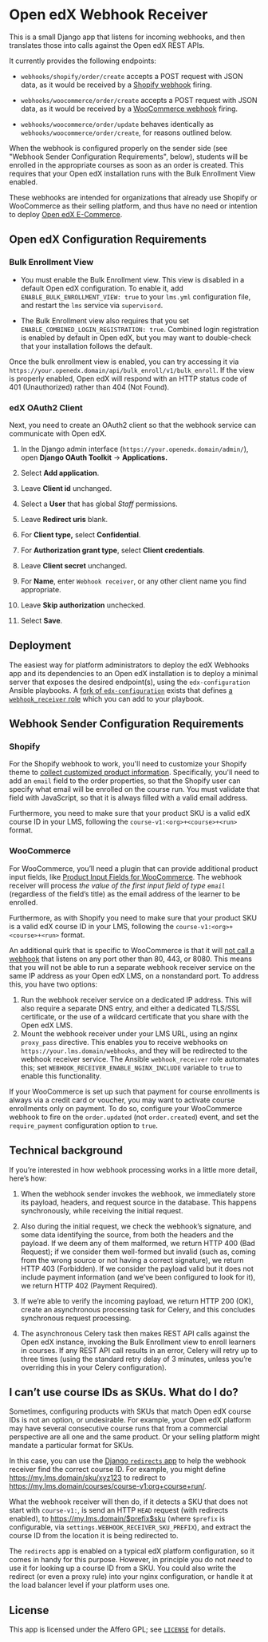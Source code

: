 # Open edX Webhook Receiver

This is a small Django app that listens for incoming webhooks, and
then translates those into calls against the Open edX REST APIs.

It currently provides the following endpoints:

* `webhooks/shopify/order/create` accepts a POST request with JSON
  data, as it would be received by a [Shopify
  webhook](https://help.shopify.com/en/manual/orders/notifications/webhooks)
  firing.

* `webhooks/woocommerce/order/create` accepts a POST request with JSON
  data, as it would be received by a [WooCommerce
  webhook](https://docs.woocommerce.com/document/webhooks/) firing.

* `webhooks/woocommerce/order/update` behaves identically as
  `webhooks/woocommerce/order/create`, for reasons outlined below.

When the webhook is configured properly on the sender side (see
"Webhook Sender Configuration Requirements", below), students will be
enrolled in the appropriate courses as soon as an order is
created. This requires that your Open edX installation runs with the
Bulk Enrollment View enabled.

These webhooks are intended for organizations that already use Shopify
or WooCommerce as their selling platform, and thus have no need or
intention to deploy [Open edX
E-Commerce](https://edx.readthedocs.io/projects/edx-installing-configuring-and-running/en/latest/ecommerce/).


## Open edX Configuration Requirements

### Bulk Enrollment View

* You must enable the Bulk Enrollment view. This view is disabled in a
  default Open edX configuration. To enable it, add
  `ENABLE_BULK_ENROLLMENT_VIEW: true` to your `lms.yml` configuration
  file, and restart the `lms` service via `supervisord`.

* The Bulk Enrollment view also requires that you set
  `ENABLE_COMBINED_LOGIN_REGISTRATION: true`. Combined login
  registration is enabled by default in Open edX, but you may want to
  double-check that your installation follows the default.

Once the bulk enrollment view is enabled, you can try accessing it via
`https://your.openedx.domain/api/bulk_enroll/v1/bulk_enroll`. If the
view is properly enabled, Open edX will respond with an HTTP status
code of 401 (Unauthorized) rather than 404 (Not Found).

### edX OAuth2 Client

Next, you need to create an OAuth2 client so that the webhook
service can communicate with Open edX.

1. In the Django admin interface
   (`https://your.openedx.domain/admin/`), open **Django OAuth
   Toolkit** → **Applications.**

2. Select **Add application**.

3. Leave **Client id** unchanged.

4. Select a **User** that has global _Staff_ permissions.

5. Leave **Redirect uris** blank.

6. For **Client type,** select **Confidential**.

7. For **Authorization grant type**, select **Client credentials**.

8. Leave **Client secret** unchanged.

9. For **Name**, enter `Webhook receiver`, or any other client
   name you find appropriate.

10. Leave **Skip authorization** unchecked.

11. Select **Save**.


## Deployment

The easiest way for platform administrators to deploy the edX Webhooks
app and its dependencies to an Open edX installation is to deploy a
minimal server that exposes the desired endpoint(s), using the
`edx-configuration` Ansible playbooks. A [fork of
`edx-configuration`](https://github.com/hastexo/edx-configuration/tree/hastexo/juniper/webhook-receiver)
exists that defines [a `webhook_receiver`
role](https://github.com/hastexo/edx-configuration/tree/hastexo/juniper/webhook-receiver/playbooks/roles/webhook_receiver)
which you can add to your playbook.


## Webhook Sender Configuration Requirements


### Shopify

For the Shopify webhook to work, you'll need to customize your Shopify
theme to [collect customized product
information](https://help.shopify.com/themes/customization/products/get-customization-information-for-products).
Specifically, you'll need to add an `email` field to the order
properties, so that the Shopify user can specify what email will be
enrolled on the course run.  You must validate that field with
JavaScript, so that it is always filled with a valid email address.

Furthermore, you need to make sure that your product SKU is a valid edX course
ID in your LMS, following the `course-v1:<org>+<course>+<run>` format.


### WooCommerce

For WooCommerce, you’ll need a plugin that can provide additional
product input fields, like [Product Input Fields for
WooCommerce](https://wordpress.org/plugins/product-input-fields-for-woocommerce/). The
webhook receiver will process *the value of the first input field of
type `email`*
(regardless of the field’s title) as the email address of the learner
to be enrolled.

Furthermore, as with Shopify you need to make sure that your product
SKU is a valid edX course ID in your LMS, following the
`course-v1:<org>+<course>+<run>` format.

An additional quirk that is specific to WooCommerce is that it will
[not call a
webhook](https://github.com/woocommerce/woocommerce/issues/9350) that
listens on any port other than 80, 443, or 8080. This means that you
will not be able to run a separate webhook receiver service on the
same IP address as your Open edX LMS, on a nonstandard port. To
address this, you have two options:

1. Run the webhook receiver service on a dedicated IP address. This
   will also require a separate DNS entry, and either a dedicated
   TLS/SSL certificate, or the use of a wildcard certificate that you
   share with the Open edX LMS.
2. Mount the webhook receiver under your LMS URL, using an nginx
   `proxy_pass` directive. This enables you to receive webhooks on
   `https://your.lms.domain/webhooks`, and they will be redirected to
   the webhook receiver service. The Ansible `webhook_receiver` role
   automates this; set
   `WEBHOOK_RECEIVER_ENABLE_NGINX_INCLUDE` variable to `true` to
   enable this functionality.

If your WooCommerce is set up such that payment for course enrollments
is always via a credit card or voucher, you may want to activate
course enrollments only on payment. To do so, configure your
WooCommerce webhook to fire on the `order.updated` (not
`order.created`) event, and set the `require_payment` configuration
option to `true`.


## Technical background

If you’re interested in how webhook processing works in a little more
detail, here’s how:

1. When the webhook sender invokes the webhook, we immediately store
   its payload, headers, and request source in the database. This
   happens synchronously, while receiving the initial request.

2. Also during the initial request, we check the webhook’s signature,
   and some data identifying the source, from both the headers and the
   payload. If we deem any of them malformed, we return HTTP 400
   (Bad Request); if we consider them well-formed but invalid (such
   as, coming from the wrong source or not having a correct
   signature), we return HTTP 403 (Forbidden). If we consider the
   payload valid but it does not include payment information (and
   we’ve been configured to look for it), we return HTTP 402 (Payment
   Required).

3. If we’re able to verify the incoming payload, we return HTTP 200
   (OK), create an asynchronous processing task for Celery, and this
   concludes synchronous request processing.

4. The asynchronous Celery task then makes REST API calls against the
   Open edX instance, invoking the Bulk Enrollment view to enroll
   learners in courses. If any REST API call results in an error,
   Celery will retry up to three times (using the standard retry delay
   of 3 minutes, unless you’re overriding this in your Celery
   configuration).


## I can’t use course IDs as SKUs. What do I do?

Sometimes, configuring products with SKUs that match Open edX course
IDs is not an option, or undesirable. For example, your Open edX
platform may have several consecutive course runs that from a
commercial perspective are all one and the same product. Or your
selling platform might mandate a particular format for SKUs.

In this case, you can use the [Django `redirects`
app](https://docs.djangoproject.com/en/2.2/ref/contrib/redirects/) to
help the webhook receiver find the correct course ID. For example, you
might define https://my.lms.domain/sku/xyz123 to redirect to
https://my.lms.domain/courses/course-v1:org+course+run/.

What the webhook receiver will then do, if it detects a SKU that does
not start with `course-v1:`, is send an HTTP `HEAD` request (with
redirects enabled), to https://my.lms.domain/$prefix$sku (where
`$prefix` is configurable, via `settings.WEBHOOK_RECEIVER_SKU_PREFIX`),
and extract the course ID from the location it is being redirected to.

The `redirects` app is enabled on a typical edX platform
configuration, so it comes in handy for this purpose. However, in
principle you do not _need_ to use it for looking up a course ID from
a SKU. You could also write the redirect (or even a proxy rule) into
your nginx configuration, or handle it at the load balancer level if
your platform uses one.

## License

This app is licensed under the Affero GPL; see [`LICENSE`](LICENSE) for
details.
